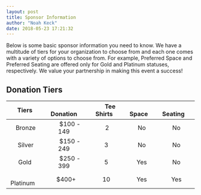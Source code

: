 ```yaml
---
layout: post
title: Sponsor Information
author: "Noah Keck"
date: 2018-05-23 17:21:32
---
```


Below is some basic sponsor information you need to know. We have a multitude of tiers for your organization to choose from and each one comes with a variety of options to choose from. For example, Preferred Space and Preferred Seating are offered only for Gold and Platinum statuses, respectively. We value your partnership in making this event a success!

## Donation Tiers

|&emsp;Tiers   &emsp;| &emsp;Donation&emsp;  | &emsp;Tee Shirts&emsp;| &emsp;Space&emsp; |&emsp;Seating&emsp;|
|       :---:        |         :---:         |         :---:         |       :---:       |        :---:      |
|&emsp;Bronze&emsp;  | &emsp;$100 - 149&emsp;| &emsp; 2  &emsp;      | &emsp;No&emsp;    | &emsp;No&emsp;    |
|&emsp;Silver&emsp;  | &emsp;$150 - 249&emsp;| &emsp;3  &emsp;       | &emsp;No&emsp;    | &emsp;No&emsp;    |
|&emsp;Gold  &emsp;  | &emsp;$250 - 399&emsp;| &emsp;5  &emsp;       | &emsp;Yes&emsp;   | &emsp;No&emsp;    |
|&emsp;Platinum&emsp;| &emsp;$400+ &emsp;    | &emsp;10 &emsp;       | &emsp;Yes&emsp;   | &emsp;Yes&emsp;   |

